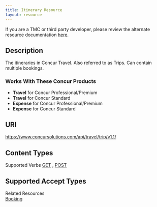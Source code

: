 ```yaml
---
title: Itinerary Resource 
layout: resource
---
```


If you are a TMC or third party developer, please review the alternate resource documentation [here][1].

## Description
The itineraries in Concur Travel. Also referred to as Trips. Can contain multiple bookings.

### Works With These Concur Products
* **Travel** for Concur Professional/Premium
* **Travel** for Concur Standard
* **Expense** for Concur Professional/Premium
* **Expense** for Concur Standard

## URI
https://www.concursolutions.com/api/travel/trip/v1.1/

## Content Types
Supported Verbs
[GET][2] , [POST][3]

## Supported Accept Types
Related Resources    
[Booking][4]

[1]: https://developer.concur.com/itinerary-tmc-and-third-party-developers/itinerary-resource
[2]: https://developer.concur.com/itinerary-triplink-suppliers/itinerary-resource-triplink/itinerary-resource-triplink-get
[3]: https://developer.concur.com/itinerary-triplink-suppliers/itinerary-resource-triplink/itinerary-resource-triplink-post
[4]: https://developer.concur.com/itinerary-triplink-suppliers/booking-resource-triplink
